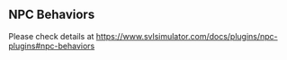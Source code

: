 ## NPC Behaviors

Please check details at https://www.svlsimulator.com/docs/plugins/npc-plugins#npc-behaviors
